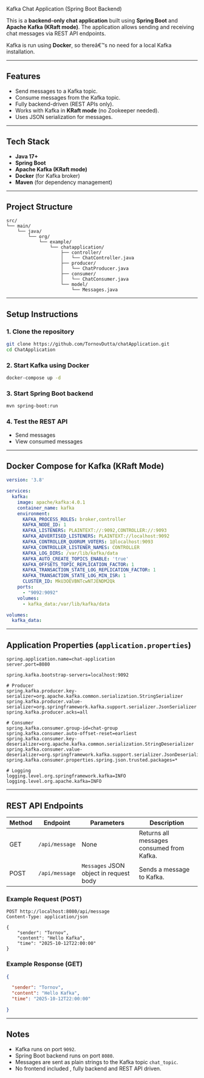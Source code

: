 Kafka Chat Application (Spring Boot Backend)

This is a **backend-only chat application** built using **Spring Boot** and **Apache Kafka (KRaft mode)**. The application allows sending and receiving chat messages via REST API endpoints.

Kafka is run using **Docker**, so thereâ€™s no need for a local Kafka installation.

---

## **Features**

- Send messages to a Kafka topic.
- Consume messages from the Kafka topic.
- Fully backend-driven (REST APIs only).
- Works with Kafka in **KRaft mode** (no Zookeeper needed).
- Uses JSON serialization for messages.

---

## **Tech Stack**

- **Java 17+**
- **Spring Boot**
- **Apache Kafka (KRaft mode)**
- **Docker** (for Kafka broker)
- **Maven** (for dependency management)

---

## **Project Structure**

```
src/
└── main/
    └── java/
        └── org/
            └── example/
                └── chatapplication/
                    ├── controller/
                    │   └── ChatController.java
                    ├── producer/
                    │   └── ChatProducer.java
                    ├── consumer/
                    │   └── ChatConsumer.java
                    └── model/
                        └── Messages.java

```

---

## **Setup Instructions**

### 1. Clone the repository
```bash
git clone https://github.com/TornovDutta/chatApplication.git
cd ChatApplication
```

### 2. Start Kafka using Docker
```bash
docker-compose up -d
```

### 3. Start Spring Boot backend
```bash
mvn spring-boot:run
```

### 4. Test the REST API
- Send messages
- View consumed messages

---

## **Docker Compose for Kafka (KRaft Mode)**

```yaml
version: '3.8'

services:
  kafka:
    image: apache/kafka:4.0.1
    container_name: kafka
    environment:
      KAFKA_PROCESS_ROLES: broker,controller
      KAFKA_NODE_ID: 1
      KAFKA_LISTENERS: PLAINTEXT://:9092,CONTROLLER://:9093
      KAFKA_ADVERTISED_LISTENERS: PLAINTEXT://localhost:9092
      KAFKA_CONTROLLER_QUORUM_VOTERS: 1@localhost:9093
      KAFKA_CONTROLLER_LISTENER_NAMES: CONTROLLER
      KAFKA_LOG_DIRS: /var/lib/kafka/data
      KAFKA_AUTO_CREATE_TOPICS_ENABLE: 'true'
      KAFKA_OFFSETS_TOPIC_REPLICATION_FACTOR: 1
      KAFKA_TRANSACTION_STATE_LOG_REPLICATION_FACTOR: 1
      KAFKA_TRANSACTION_STATE_LOG_MIN_ISR: 1
      CLUSTER_ID: MkU3OEVBNTcwNTJENDM2Qk
    ports:
      - "9092:9092"
    volumes:
      - kafka_data:/var/lib/kafka/data

volumes:
  kafka_data:

```

---

## **Application Properties (`application.properties`)**

```properties
spring.application.name=chat-application
server.port=8080

spring.kafka.bootstrap-servers=localhost:9092

# Producer
spring.kafka.producer.key-serializer=org.apache.kafka.common.serialization.StringSerializer
spring.kafka.producer.value-serializer=org.springframework.kafka.support.serializer.JsonSerializer
spring.kafka.producer.acks=all

# Consumer
spring.kafka.consumer.group-id=chat-group
spring.kafka.consumer.auto-offset-reset=earliest
spring.kafka.consumer.key-deserializer=org.apache.kafka.common.serialization.StringDeserializer
spring.kafka.consumer.value-deserializer=org.springframework.kafka.support.serializer.JsonDeserializer
spring.kafka.consumer.properties.spring.json.trusted.packages=*

# Logging
logging.level.org.springframework.kafka=INFO
logging.level.org.apache.kafka=INFO

```
---

## **REST API Endpoints**

| Method | Endpoint        | Parameters                         | Description                                 |
|--------|----------------|-----------------------------------|---------------------------------------------|
| GET    | `/api/message` | None                              | Returns all messages consumed from Kafka.   |
| POST   | `/api/message` | `Messages` JSON object in request body | Sends a message to Kafka.                  |

### Example Request (POST)

```http
POST http://localhost:8080/api/message
Content-Type: application/json

{
    "sender": "Tornov",
    "content": "Hello Kafka",
    "time": "2025-10-12T22:00:00"
}
```

### Example Response (GET)

```json
{

  "sender": "Tornov",
  "content": "Hello Kafka",
  "time": "2025-10-12T22:00:00"

}
```

---

## **Notes**

- Kafka runs on port `9092`.
- Spring Boot backend runs on port `8080`.
- Messages are sent as plain strings to the Kafka topic `chat_topic`.
- No frontend included , fully backend and REST API driven.

